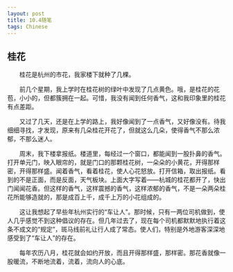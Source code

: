 ```yaml
---
layout: post
title: 10.4随笔
tags: Chinese
---
```


桂花
----------

　　桂花是杭州的市花，我家楼下就种了几棵。

　　前几个星期，我上学时在桂花树的绿叶中发现了几点黄色。哦，是桂花的花苞，小小的，但都簇拥在一起。可惜，我没有闻到任何香气，这和我印象里的桂花有点差距。

　　又过了几天，还是在上学的路上，我好像闻到了一点香气，又好像没有。待我细细寻找，才发现，原来有几朵桂花开花了，但就这么几朵，使得香气不那么浓郁，不那么迷人。

　　周末，我下楼拿报纸。楼道里，每经过一个窗口，都能闻到一股扑鼻的香气。打开单元门，映入眼帘的，就是门口的那颗桂花树，一朵朵的小黄花，开得那样密，开得那样盛。闻着香气，看着桂花，使人心花怒放。打开信箱，取出报纸。看到的不是正面，而是反面，天气板块。上面大字写着——杭城的桂花都开了，快出门闻闻花香。但这样的香气，这样震撼的香气，这样浓郁的香气，不是一朵两朵桂花所能够造就的，那是成百上千，成千上万的小花组成的。

　　这让我想起了早些年杭州实行的“车让人”。那时候，只有一两位司机做到，使人几乎感觉不到这种倡议的存在。但几年过去了，现在每个司机都默默地执行着这条不成文的“规定”，斑马线前礼让行人成了常态。使人们，特别是外地游客深深地感受到了“车让人”的存在。

　　每年农历八月，桂花就会如约开放，而且开得那样盛，那样密。那花香就像一股暖流，不断地流着，流着，流向人的心底。
